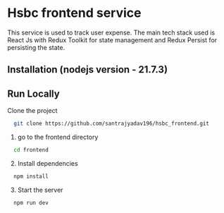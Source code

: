 # Hsbc frontend service

This service is used to track user expense. The main tech stack used is React Js with Redux Toolkit for state management and Redux Persist for persisting the state.

## Installation (nodejs version - 21.7.3)

## Run Locally

Clone the project

```bash
  git clone https://github.com/santrajyadav196/hsbc_frontend.git
```

1. go to the frontend directory

```bash
  cd frontend
```

2. Install dependencies

```bash
  npm install
```

3. Start the server

```bash
  npm run dev
```
